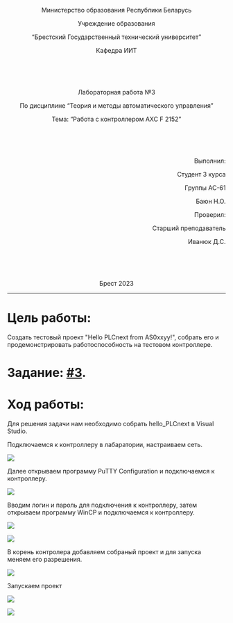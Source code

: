 <p align="center">Министерство образования Республики Беларусь</p>
<p align="center">Учреждение образования</p>
<p align="center">“Брестский Государственный технический университет”</p>
<p align="center">Кафедра ИИТ</p>
<br><br><br>
<p align="center">Лабораторная работа №3</p>
<p align="center">По дисциплине “Теория и методы автоматического управления”</p>
<p align="center">Тема: “Работа с контроллером AXC F 2152”</p>
<br><br><br>
<p align="right">Выполнил:</p>
<p align="right">Студент 3 курса</p>
<p align="right">Группы АС-61</p>
<p align="right">Баюн Н.О.</p>
<p align="right">Проверил:</p>
<p align="right">Старший преподаватель</p>
<p align="right">Иванюк Д.С.</p>
<br><br><br>
<p align="center">Брест 2023</p>

---

# Цель работы: 
<p>Cоздать тестовый проект "Hello PLCnext from AS0xxyy!", собрать его и продемонстрировать работоспособность на тестовом контроллере.</p>

# Задание: [#3](../../../../tasks/task_03/readme.md).

# Ход работы:
<p>Для решения задачи нам необходимо собрать hello_PLCnext в Visual Studio.</p>

<p>Подключаемся к контроллеру в лабаратории, настраиваем сеть.</p>

![](images/connecting.png)  

<p>Далее открываем программу PuTTY Configuration и подключаемся к контроллеру.</p>

![](images/PuTTy.png) 

<p>Вводим логин и пароль для подключения к контроллеру, затем открываем программу WinCP и подключаемся к контроллеру.</p>

![](images/log.png) 

![](images/WinCP.png) 

<p>В корень контролера добавляем собраный проект и для запуска меняем его разрешения.</p>

![](images/hello_PLCnext.png) 

<p>Запускаем проект </p>

![](images/results.png) 

![](images/lab.jpg) 
